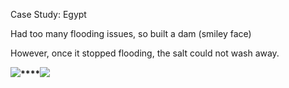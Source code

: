 
Case Study: Egypt

Had too many flooding issues, so built a dam (smiley face)

However, once it stopped flooding, the salt could not wash away.

**![](https://lh7-us.googleusercontent.com/Sawpfb3hLpW-YUkGC8iSEDJVRHMKocWLGrpwhT26FRZNEuLTABTQptripySWlnm40qrSSviiW49S7lmBUznI7q6zhGx4VKgOpB-PfvOQrJJyMRfx7tK72RBI2GkSA_MvVrfTVhnYNWcpKEHAZIzImHfq=s2048)****![](https://lh7-us.googleusercontent.com/tPp8RsRQDX0cy4xtU0ewGpcw-101zs7YfM74bUzL9yJMo2HlOMO7OAv_8AKJCsA_IKmKkpLpdZnIdC_WHy_eDqTdD1JpkgIdUu5Txk2mZt2griig-_C-TooR-NdXR64EL-0toDQhZcbaKfXduS569wTu=s2048)**